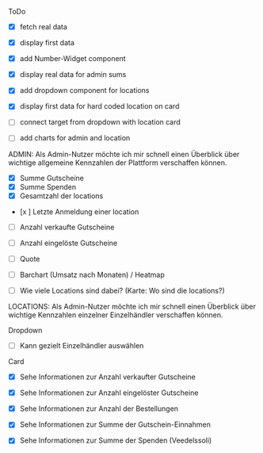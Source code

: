 ToDo

- [x] fetch real data
- [x] display first data
- [x] add Number-Widget component
- [x] display real data for admin sums

- [x] add dropdown component for locations
- [x] display first data for hard coded location on card
- [ ] connect target from dropdown with location card
- [ ] add charts for admin and location

ADMIN:
Als Admin-Nutzer möchte ich mir schnell einen Überblick über wichtige
allgemeine Kennzahlen der Plattform verschaffen können.

- [x] Summe Gutscheine
- [x] Summe Spenden
- [x] Gesamtzahl der locations
- [x ] Letzte Anmeldung einer location

- [ ] Anzahl verkaufte Gutscheine
- [ ] Anzahl eingelöste Gutscheine
- [ ] Quote

- [ ] Barchart (Umsatz nach Monaten) / Heatmap
- [ ] Wie viele Locations sind dabei? (Karte: Wo sind die locations?)

LOCATIONS:
Als Admin-Nutzer möchte ich mir schnell einen Überblick über wichtige
Kennzahlen einzelner Einzelhändler verschaffen können.

Dropdown

- [ ] Kann gezielt Einzelhändler auswählen

Card

- [x] Sehe Informationen zur Anzahl verkaufter Gutscheine
- [x] Sehe Informationen zur Anzahl eingelöster Gutscheine
- [x] Sehe Informationen zur Anzahl der Bestellungen

- [x] Sehe Informationen zur Summe der Gutschein-Einnahmen
- [x] Sehe Informationen zur Summe der Spenden (Veedelssoli)
